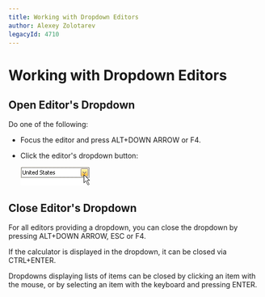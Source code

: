 ```yaml
---
title: Working with Dropdown Editors
author: Alexey Zolotarev
legacyId: 4710
---
```

# Working with Dropdown Editors
## Open Editor's Dropdown
Do one of the following:
* Focus the editor and press ALT+DOWN ARROW or F4.
* Click the editor's dropdown button:
	
	![EU_XtraEditors_DropDownEdit_DropDownButton](../../images/img7457.png)

## Close Editor's Dropdown
For all editors providing a dropdown, you can close the dropdown by pressing ALT+DOWN ARROW, ESC or F4. 

If the calculator is displayed in the dropdown, it can be closed via CTRL+ENTER.

Dropdowns displaying lists of items can be closed by clicking an item with the mouse, or by selecting an item with the keyboard and pressing ENTER.